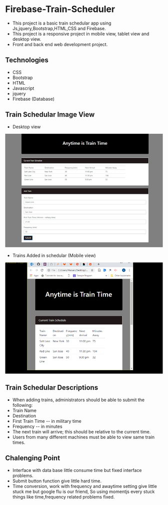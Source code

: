 # Firebase-Train-Scheduler
 
   * This project is a basic train schedular app using Js,jquery,Bootstrap,HTML,CSS and Firebase.
   * This project is a responsive project in mobile view, tablet view and desktop view.
   * Front and back end web development project. 

## Technologies
* CSS 
* Bootstrap
* HTML
* Javascript
* jquery
* Firebase (Database)

## Train Schedular Image View

*   Desktop view

![alt text](https://github.com/atiftariq786/Firebase-Train-Scheduler/blob/master/assets/images/Firebase-Train%20Schedule.jpg?raw=true "Train Schedular-1 ")

*   Trains Added in schedular (Mobile view)

![alt text](https://github.com/atiftariq786/Firebase-Train-Scheduler/blob/master/assets/images/Train_Time_Image-2.png?raw=true "Train Schedular-2 Responsive")


## Train Schedular Descriptions
* When adding trains, administrators should be able to submit the following:
* Train Name
* Destination 
* First Train Time -- in military time
* Frequency -- in minutes
* The next train will arrive; this should be relative to the current time.
* Users from many different machines must be able to view same train times.

## Chalenging Point
*  Interface with data base little consume time but fixed interface problems.
*  Submit button function give little hard time.
*  Time conversion, work with frequency and awaytime setting give little stuck me but google flu is    our friend, So using momentjs every stuck things like time,frequency related problems fixed.
  


















